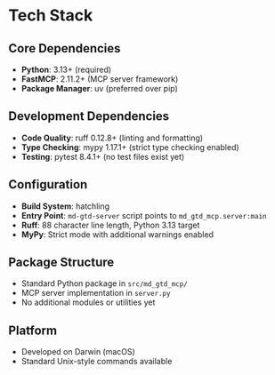 # Tech Stack

## Core Dependencies
- **Python**: 3.13+ (required)
- **FastMCP**: 2.11.2+ (MCP server framework)
- **Package Manager**: uv (preferred over pip)

## Development Dependencies
- **Code Quality**: ruff 0.12.8+ (linting and formatting)
- **Type Checking**: mypy 1.17.1+ (strict type checking enabled)
- **Testing**: pytest 8.4.1+ (no test files exist yet)

## Configuration
- **Build System**: hatchling
- **Entry Point**: `md-gtd-server` script points to `md_gtd_mcp.server:main`
- **Ruff**: 88 character line length, Python 3.13 target
- **MyPy**: Strict mode with additional warnings enabled

## Package Structure
- Standard Python package in `src/md_gtd_mcp/`
- MCP server implementation in `server.py`
- No additional modules or utilities yet

## Platform
- Developed on Darwin (macOS)
- Standard Unix-style commands available
